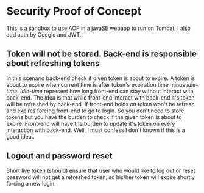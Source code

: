 # Security Proof of Concept
This is a sandbox to use AOP in a javaSE webapp to run on Tomcat. I also add auth by Google and JWT.

## Token will not be stored. Back-end is responsible about refreshing tokens
In this scenario back-end check if given token is about to expire. A token is about to expire when current time is after token's expiration time minus *idle-time*. *Idle-time* represent how long front-end can stay without interact with back-end. The idea is that while front-end interact with back-end it's token will be refreshed by back-end. If front-end holds on token won't be refresh and expires forcing front-end to go to login. So you don't need to store tokens but you have the burden to check if the given token is about to expire. Front-end will have the burden to update it's token on every interaction with back-end.
Well, I must confess I don't known if this is a good idea.. 

## Logout and password reset 
Short live token (should) ensure that user who would like to log out or reset password will not get a refreshed token, so his/her token will expire shortly forcing a new login.